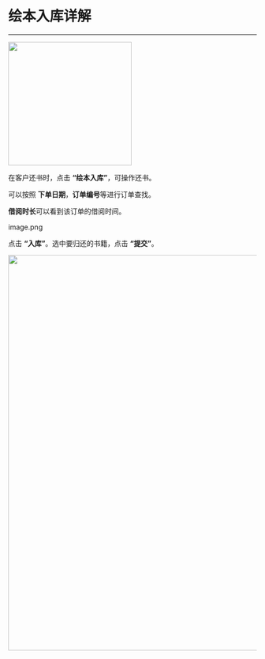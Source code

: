 # 绘本入库详解
-----
<img src="https://qudulib.oss-cn-shanghai.aliyuncs.com/%E5%B1%8F%E5%B9%95%E5%BF%AB%E7%85%A7%202019-09-29%20%E4%B8%8B%E5%8D%883.55.46.png" width="250" hegiht="150" align=center />

在客户还书时，点击 **“绘本入库”**，可操作还书。

可以按照 **下单日期**，**订单编号**等进行订单查找。

**借阅时长**可以看到该订单的借阅时间。

image.png

点击 **“入库”**。选中要归还的书籍，点击 **“提交”**。

<img src="https://qudulib.oss-cn-shanghai.aliyuncs.com/%E5%B1%8F%E5%B9%95%E5%BF%AB%E7%85%A7%202019-09-29%20%E4%B8%8B%E5%8D%884.07.30.png" width="800" hegiht="500" align=center />





